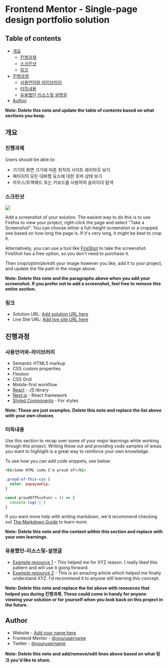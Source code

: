 # Frontend Mentor - Single-page design portfolio solution

## Table of contents

- [개요](#개요)
  - [진행과제](#진행과제)
  - [스크린샷](#스크린샷)
  - [링크](#링크)
- [진행과정](#진행과정)
  - [사용언어와 라이브러리](#사용언어와-라이브러리)
  - [터득내용](#터득내용)
  - [유용했던 리소스및 설명글](#유용했던-리소스및-설명글)
- [Author](#author)


**Note: Delete this note and update the table of contents based on what sections you keep.**

## 개요

### 진행과제

Users should be able to:

- 기기의 화면 크기에 따른 최적의 사이트 레이아웃 보기
- 페이지의 모든 대화형 요소에 대한 호버 상태 보기
- 마우스/트랙패드 또는 키보드를 사용하여 슬라이더 탐색

### 스크린샷

![](./screenshot.jpg)

Add a screenshot of your solution. The easiest way to do this is to use Firefox to view your project, right-click the page and select "Take a Screenshot". You can choose either a full-height screenshot or a cropped one based on how long the page is. If it's very long, it might be best to crop it.

Alternatively, you can use a tool like [FireShot](https://getfireshot.com/) to take the screenshot. FireShot has a free option, so you don't need to purchase it. 

Then crop/optimize/edit your image however you like, add it to your project, and update the file path in the image above.

**Note: Delete this note and the paragraphs above when you add your screenshot. If you prefer not to add a screenshot, feel free to remove this entire section.**

### 링크

- Solution URL: [Add solution URL here](https://your-solution-url.com)
- Live Site URL: [Add live site URL here](https://your-live-site-url.com)

## 진행과정

### 사용언어와-라이브러리

- Semantic HTML5 markup
- CSS custom properties
- Flexbox
- CSS Grid
- Mobile-first workflow
- [React](https://reactjs.org/) - JS library
- [Next.js](https://nextjs.org/) - React framework
- [Styled Components](https://styled-components.com/) - For styles

**Note: These are just examples. Delete this note and replace the list above with your own choices**

### 터득내용

Use this section to recap over some of your major learnings while working through this project. Writing these out and providing code samples of areas you want to highlight is a great way to reinforce your own knowledge.

To see how you can add code snippets, see below:

```html
<h1>Some HTML code I'm proud of</h1>
```
```css
.proud-of-this-css {
  color: papayawhip;
}
```
```js
const proudOfThisFunc = () => {
  console.log('🎉')
}
```

If you want more help with writing markdown, we'd recommend checking out [The Markdown Guide](https://www.markdownguide.org/) to learn more.

**Note: Delete this note and the content within this section and replace with your own learnings.**


### 유용했던-리소스및-설명글

- [Example resource 1](https://www.example.com) - This helped me for XYZ reason. I really liked this pattern and will use it going forward.
- [Example resource 2](https://www.example.com) - This is an amazing article which helped me finally understand XYZ. I'd recommend it to anyone still learning this concept.

**Note: Delete this note and replace the list above with resources that helped you during 진행과제. These could come in handy for anyone viewing your solution or for yourself when you look back on this project in the future.**

## Author

- Website - [Add your name here](https://www.your-site.com)
- Frontend Mentor - [@yourusername](https://www.frontendmentor.io/profile/yourusername)
- Twitter - [@yourusername](https://www.twitter.com/yourusername)

**Note: Delete this note and add/remove/edit lines above based on what 링크 you'd like to share.**
